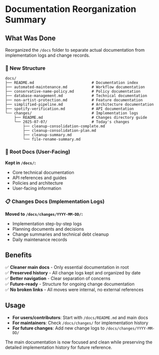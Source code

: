 # Documentation Reorganization Summary

## What Was Done

Reorganized the `/docs` folder to separate actual documentation from implementation logs and change records.

### 📁 New Structure

```text
docs/
├── README.md                          # Documentation index
├── automated-maintenance.md           # Workflow documentation
├── conservative-name-policy.md        # Policy documentation
├── database-management.md             # Technical documentation
├── non-artist-protection.md           # Feature documentation
├── simplified-pipeline.md             # Architecture documentation
├── spotify-verification.md            # API documentation
└── changes/                           # Implementation logs
    ├── README.md                      # Changes directory guide
    └── 2025-07-07/                    # Today's changes
        ├── cleanup-consolidation-complete.md
        ├── cleanup-consolidation-plan.md
        ├── cleanup-summary.md
        └── file-rename-summary.md
```

### 📖 Root Docs (User-Facing)

**Kept in `/docs/`:**

- Core technical documentation
- API references and guides
- Policies and architecture
- User-facing information

### 📋 Changes Docs (Implementation Logs)

**Moved to `/docs/changes/YYYY-MM-DD/`:**

- Implementation step-by-step logs
- Planning documents and decisions
- Change summaries and technical debt cleanup
- Daily maintenance records

## Benefits

✅ **Cleaner main docs** - Only essential documentation in root  
✅ **Preserved history** - All change logs kept and organized by date  
✅ **Better navigation** - Clear separation of concerns  
✅ **Future-ready** - Structure for ongoing change documentation  
✅ **No broken links** - All moves were internal, no external references

## Usage

- **For users/contributors**: Start with `/docs/README.md` and main docs
- **For maintainers**: Check `/docs/changes/` for implementation history
- **For future changes**: Add new change logs to `/docs/changes/YYYY-MM-DD/`

The main documentation is now focused and clean while preserving the detailed implementation history for future reference.
